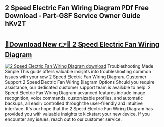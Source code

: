 ## 2 Speed Electric Fan Wiring Diagram PDf Free Download - Part-G8F Service Owner Guide hKv2T

# <h2><a href="http://dfhn713.blite.top/?on=2+Speed+Electric+Fan+Wiring+Diagram">🔗Download New 👉🔴 2 Speed Electric Fan Wiring Diagram</a></h2>

[![2 Speed Electric Fan Wiring Diagram download](https://i.imgur.com/lujVjoI.png)](http://dfhn713.blite.top/?on=2+Speed+Electric+Fan+Wiring+Diagram)
Troubleshooting Made Simple This guide offers valuable insights into troubleshooting common issues with your new 2 Speed Electric Fan Wiring Diagram. Customer Support 2 Speed Electric Fan Wiring Diagram Options Should you require assistance, our dedicated customer support team is available to help. 2 Speed Electric Fan Wiring Diagram advanced features include image recognition, voice commands, customizable profiles, and automatic backups, all easily controlled through the user-friendly and intuitive interface. It's our hope that the 2 Speed Electric Fan Wiring Diagram has provided you with valuable insights to kickstart your new device. If you encounter any issues, reach out to our customer service.
